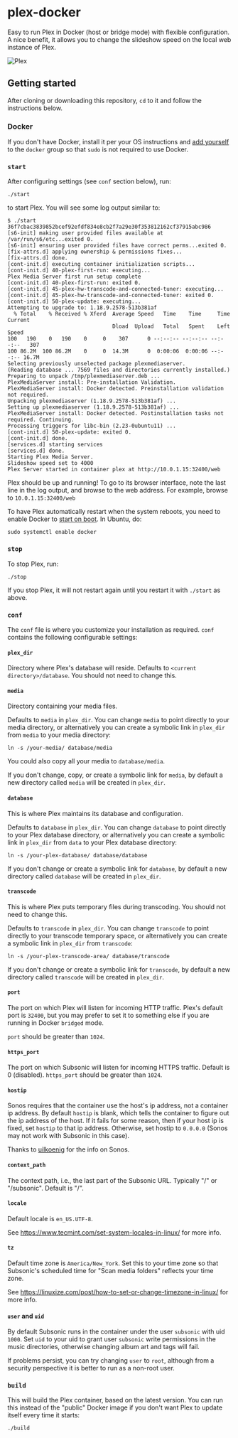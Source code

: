 # plex-docker
Easy to run Plex in Docker (host or bridge mode) with flexible configuration.  A nice benefit, it allows you to change the slideshow speed on the local web instance of Plex.

![Plex](https://i1.wp.com/softsfile.info/wp-content/uploads/2019/10/plex-pms-icon.png?fit=256%2C256)

## Getting started

After cloning or downloading this repository, `cd` to it and follow the instructions below.

### Docker
If you don't have Docker, install it per your OS instructions and [add yourself](https://docs.docker.com/install/linux/linux-postinstall/#manage-docker-as-a-non-root-user) to the `docker` group so that `sudo` is not required to use Docker.

### `start`
After configuring settings (see `conf` section below), run:
```
./start
```
to start Plex.  You will see some log output similar to:
```
$ ./start
36f7cbac3839852bcef92efdf834e8cb2f7a29e30f353812162cf37915abc986
[s6-init] making user provided files available at /var/run/s6/etc...exited 0.
[s6-init] ensuring user provided files have correct perms...exited 0.
[fix-attrs.d] applying ownership & permissions fixes...
[fix-attrs.d] done.
[cont-init.d] executing container initialization scripts...
[cont-init.d] 40-plex-first-run: executing... 
Plex Media Server first run setup complete
[cont-init.d] 40-plex-first-run: exited 0.
[cont-init.d] 45-plex-hw-transcode-and-connected-tuner: executing... 
[cont-init.d] 45-plex-hw-transcode-and-connected-tuner: exited 0.
[cont-init.d] 50-plex-update: executing... 
Attempting to upgrade to: 1.18.9.2578-513b381af
  % Total    % Received % Xferd  Average Speed   Time    Time     Time  Current
                                 Dload  Upload   Total   Spent    Left  Speed
100   190    0   190    0     0    307      0 --:--:-- --:--:-- --:--:--   307
100 86.2M  100 86.2M    0     0  14.3M      0  0:00:06  0:00:06 --:--:-- 16.7M
Selecting previously unselected package plexmediaserver.
(Reading database ... 7569 files and directories currently installed.)
Preparing to unpack /tmp/plexmediaserver.deb ...
PlexMediaServer install: Pre-installation Validation.  
PlexMediaServer install: Docker detected. Preinstallation validation not required.  
Unpacking plexmediaserver (1.18.9.2578-513b381af) ...
Setting up plexmediaserver (1.18.9.2578-513b381af) ...
PlexMediaServer install: Docker detected. Postinstallation tasks not required. Continuing.   
Processing triggers for libc-bin (2.23-0ubuntu11) ...
[cont-init.d] 50-plex-update: exited 0.
[cont-init.d] done.
[services.d] starting services
[services.d] done.
Starting Plex Media Server.
Slideshow speed set to 4000
Plex Server started in container plex at http://10.0.1.15:32400/web
```
Plex should be up and running!  To go to its browser interface, note the last line in the log output, and browse to the web address. For example, browse to `10.0.1.15:32400/web`

To have Plex automatically restart when the system reboots, you need to enable Docker to [start on boot](https://docs.docker.com/install/linux/linux-postinstall/#configure-docker-to-start-on-boot).  In Ubuntu, do:
```
sudo systemctl enable docker
```

### `stop`
To stop Plex, run:
```
./stop
```
If you stop Plex, it will not restart again until you restart it with `./start` as above.

### `conf`
The `conf` file is where you customize your installation as required. `conf` contains the following configurable settings:

#### `plex_dir`
Directory where Plex's database will reside.  Defaults to `<current directory>/database`. You should not need to change this.

#### `media`
Directory containing your media files.

Defaults to `media` in `plex_dir`.  You can change `media` to point directly to your media directory, or alternatively you can create a symbolic link in `plex_dir` from `media` to your media directory:
```
ln -s /your-media/ database/media
```
You could also copy all your media to `database/media`.

If you don't change, copy, or create a symbolic link for `media`, by default a new directory called `media` will be created in `plex_dir`.

#### `database`
This is where Plex maintains its database and configuration.

Defaults to `database` in `plex_dir`.  You can change `database` to point directly to your Plex database directory, or alternatively you can create a symbolic link in `plex_dir` from `data` to your Plex database directory:
```
ln -s /your-plex-database/ database/database
```
If you don't change or create a symbolic link for `database`, by default a new directory called `database` will be created in `plex_dir`.

#### `transcode`
This is where Plex puts temporary files during transcoding.  You should not need to change this.

Defaults to `transcode` in `plex_dir`.  You can change `transcode` to point directly to your transcode temporary space, or alternatively you can create a symbolic link in `plex_dir` from `transcode`:
```
ln -s /your-plex-transcode-area/ database/transcode
```
If you don't change or create a symbolic link for `transcode`, by default a new directory called `transcode` will be created in `plex_dir`.

#### `port`
The port on which Plex will listen for incoming HTTP traffic.  Plex's default port is `32400`, but you may prefer to set it to something else if you are running in Docker `bridged` mode.

`port` should be greater than `1024`.

#### `https_port`
The port on which Subsonic will listen for incoming HTTPS traffic. Default is 0 (disabled).
`https_port` should be greater than `1024`.

#### `hostip`
Sonos requires that the container use the host's ip address, not a container ip address.
By default `hostip` is blank, which tells the container to figure out the ip address of the host.  If it fails for some reason, then if your host ip is fixed, set `hostip` to that ip address. Otherwise, set hostip to `0.0.0.0` (Sonos may not work with Subsonic in this case).

Thanks to [uilkoenig](https://github.com/ulikoenig/subsonic-patched#run-container) for the info on Sonos.

#### `context_path`
The context path, i.e., the last part of the Subsonic URL. Typically "/" or "/subsonic". Default is "/".

#### `locale`
Default locale is `en_US.UTF-8`.

See https://www.tecmint.com/set-system-locales-in-linux/ for more info.

#### `tz`
Default time zone is `America/New_York`.  Set this to your time zone so that Subsonic's scheduled time for "Scan media folders" reflects your time zone.

See https://linuxize.com/post/how-to-set-or-change-timezone-in-linux/ for more info.

#### `user` and `uid`
By default Subsonic runs in the container under the user `subsonic` with uid `1000`.
Set `uid` to your uid to grant user `subsonic` write permissions in the music directories, otherwise changing album art and tags will fail.

If problems persist, you can try changing `user` to `root`, although from a security perspective it is better to run as a non-root user.

### `build`
This will build the Plex container, based on the latest version.  You can run this instead of the "public" Docker image if you don't want Plex to update itself every time it starts:
```
./build
```
